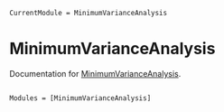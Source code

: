 ```@meta
CurrentModule = MinimumVarianceAnalysis
```

# MinimumVarianceAnalysis

Documentation for [MinimumVarianceAnalysis](https://github.com/Beforerr/MinimumVarianceAnalysis.jl).

```@index
```

```@autodocs
Modules = [MinimumVarianceAnalysis]
```
